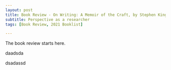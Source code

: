 ```yaml
---
layout: post
title: Book Review - On Writing: A Memoir of the Craft, by Stephen King
subtitle: Perspective as a researcher
tags: [Book Review, 2021 Booklist]

---
```


The book review starts here.

daadsda

dsadassd
